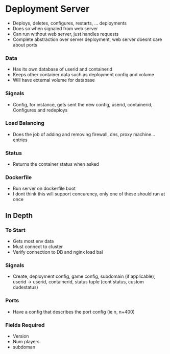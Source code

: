 # Deployment Server
- Deploys, deletes, configures, restarts, ... deployments
- Does so when signaled from web server
- Can run without web server, just handles requests
- Complete abstraction over server deployment, web server doesnt care about ports

### Data
- Has its own database of userid and containerid
- Keeps other container data such as deployment config and volume
- Will have external volume for database

### Signals
- Config, for instance, gets sent the new config, userid, containerid, Configures and redeploys

### Load Balancing
- Does the job of adding and removing firewall, dns, proxy machine... entries

### Status
- Returns the container status when asked

### Dockerfile
- Run server on dockerfile boot
- I dont think this will support concurency, only one of these should run at once

## In Depth

### To Start
- Gets most env data
- Must connect to cluster
- Verify connection to DB and nginx load bal

### Signals
- Create, deployment config, game config, subdomain (if applicable), userid -> userid, containerid, status tuple (cont status, custom dudestatus) 

### Ports
- Have a config that describes the port config (ie n, n+400)

### Fields Required
- Version
- Num players
- subdoman